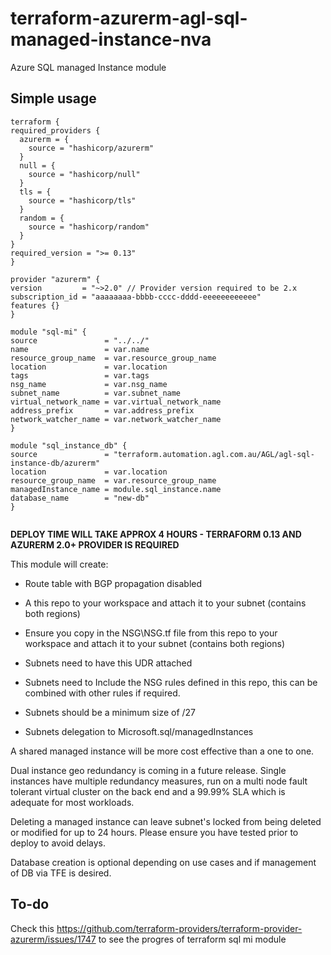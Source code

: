 # terraform-azurerm-agl-sql-managed-instance-nva

Azure SQL managed Instance module

## Simple usage

  ```
  terraform {
  required_providers {
    azurerm = {
      source = "hashicorp/azurerm"
    }
    null = {
      source = "hashicorp/null"
    }
    tls = {
      source = "hashicorp/tls"
    }
    random = {
      source = "hashicorp/random"
    }
  }
  required_version = ">= 0.13"
}

  provider "azurerm" {
  version         = "~>2.0" // Provider version required to be 2.x
  subscription_id = "aaaaaaaa-bbbb-cccc-dddd-eeeeeeeeeeee"
  features {}
  }

  module "sql-mi" {
  source               = "../../"
  name                 = var.name
  resource_group_name  = var.resource_group_name
  location             = var.location
  tags                 = var.tags
  nsg_name             = var.nsg_name
  subnet_name          = var.subnet_name
  virtual_network_name = var.virtual_network_name
  address_prefix       = var.address_prefix
  network_watcher_name = var.network_watcher_name
}

module "sql_instance_db" {
  source               = "terraform.automation.agl.com.au/AGL/agl-sql-instance-db/azurerm"
  location             = var.location
  resource_group_name  = var.resource_group_name
  managedInstance_name = module.sql_instance.name
  database_name        = "new-db"
}


```
**DEPLOY TIME WILL TAKE APPROX 4 HOURS - TERRAFORM 0.13 AND AZURERM 2.0+ PROVIDER IS REQUIRED**

This module will create:
* Route table with BGP propagation disabled

* A this repo to your workspace and attach it to your subnet (contains both regions)
* Ensure you copy in the NSG\NSG.tf file from this repo to your workspace and attach it to your subnet (contains both regions)
* Subnets need to have this UDR attached
* Subnets need to Include the NSG rules defined in this repo, this can be combined with other rules if required.
* Subnets should be a minimum size of /27
* Subnets delegation to Microsoft.sql/managedInstances

A shared managed instance will be more cost effective than a one to one.

Dual instance geo redundancy is coming in a future release. Single instances have multiple redundancy measures, run on a multi node fault tolerant virtual cluster on the back end and a 99.99% SLA which is adequate for most workloads.

Deleting a managed instance can leave subnet's locked from being deleted or modified for up to 24 hours. Please ensure you have tested prior to deploy to avoid delays.

Database creation is optional depending on use cases and if management of DB via TFE is desired.

## To-do
Check this https://github.com/terraform-providers/terraform-provider-azurerm/issues/1747 to see the progres of terraform sql mi module
